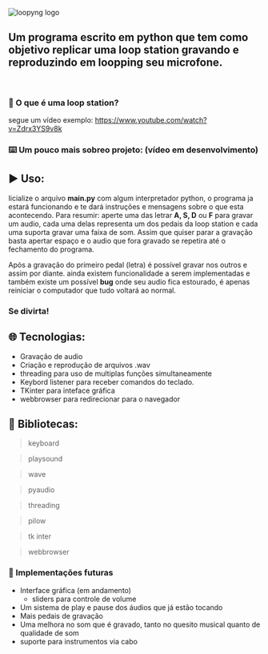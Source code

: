 ![loopyng logo](https://user-images.githubusercontent.com/62253156/82760979-3d40da80-9dc5-11ea-8690-652f656f565f.png)

<h2>Um programa escrito em python que tem como objetivo replicar uma loop station gravando e reproduzindo em loopping seu microfone.</h2>

<br/>
	
	
### :thinking: O que é uma loop station? 
segue um vídeo exemplo: https://www.youtube.com/watch?v=Zdrx3YS9v8k


### :keyboard: Um pouco mais sobreo projeto: (vídeo em desenvolvimento)




## 	:arrow_forward: Uso:
Iicialize o arquivo **main.py** com algum interpretador python, o programa ja estará funcionando e te dará instruções
e mensagens sobre o que esta acontecendo. Para resumir: aperte uma das letrar **A, S, D** ou **F** para gravar um audio, 
cada uma delas representa um dos pedais da loop station e cada uma suporta gravar uma faixa de som. Assim que quiser
parar a gravação basta apertar espaço e o audio que fora gravado se repetira até o fechamento do programa. 

Após a gravação do primeiro pedal (letra) é possível gravar nos outros e assim por diante. ainda existem funcionalidade
a serem implementadas e também existe um possível **bug** onde seu audio fica estourado, é apenas reiniciar o computador que
tudo voltará ao normal.


 <h3> Se divirta! <h3/>

## 	:globe_with_meridians:	 Tecnologias:
- Gravação de audio
- Criação e reprodução de arquivos .wav
- threading para uso de multiplas funções simultaneamente
- Keybord listener para receber comandos do teclado.
- TKinter para inteface gráfica
- webbrowser para redirecionar para o navegador


## :blue_book: Bibliotecas:

> keyboard

> playsound

> wave

> pyaudio

> threading

> pilow

> tk inter

> webbrowser
 



###	:crystal_ball: Implementações futuras
- Interface gráfica (em andamento)
    * sliders para controle de volume
- Um sistema de play e pause dos áudios que já estão tocando
- Mais pedais de gravação
- Uma melhora no som que é gravado, tanto no quesito musical quanto de qualidade de som
- suporte para instrumentos via cabo
